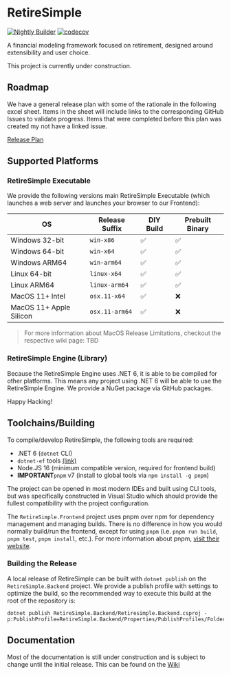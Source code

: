# RetireSimple

[![Nightly Builder](https://github.com/RetireSimple/RetireSimple/actions/workflows/ci-main.yml/badge.svg?branch=main)](https://github.com/RetireSimple/RetireSimple/actions/workflows/ci-main.yml)
[![codecov](https://codecov.io/gh/RetireSimple/RetireSimple/branch/main/graph/badge.svg?token=0DDVBGJ5RM)](https://codecov.io/gh/RetireSimple/RetireSimple)

A financial modeling framework focused on retirement, designed around extensibility and user choice.

This project is currently under construction.

## Roadmap

We have a general release plan with some of the rationale in the following excel sheet. Items in the sheet will include links to the corresponding GitHub Issues to validate progress. Items that were completed before this plan was created my not have a linked issue.

[Release Plan](https://1drv.ms/x/s!ApAyK07lZKjs5aVw3Fn2t7cW0NeymQ?e=aZJfgg)

## Supported Platforms

### RetireSimple Executable

We provide the following versions main RetireSimple Executable (which launches a web server and launches your browser to our Frontend):

| OS                      | Release Suffix | DIY Build          | Prebuilt Binary    |
| ----------------------- | -------------- | ------------------ | ------------------ |
| Windows 32-bit          | `win-x86`      | :white_check_mark: | :white_check_mark: |
| Windows 64-bit          | `win-x64`      | :white_check_mark: | :white_check_mark: |
| Windows ARM64           | `win-arm64`    | :white_check_mark: | :white_check_mark: |
| Linux 64-bit            | `linux-x64`    | :white_check_mark: | :white_check_mark: |
| Linux ARM64             | `linux-arm64`  | :white_check_mark: | :white_check_mark: |
| MacOS 11+ Intel         | `osx.11-x64`   | :white_check_mark: | :x:                |
| MacOS 11+ Apple Silicon | `osx.11-arm64` | :white_check_mark: | :x:                |

> For more information about MacOS Release Limitations, checkout the respective wiki page: TBD

### RetireSimple Engine (Library)

Because the RetireSimple Engine uses .NET 6, it is able to be compiled for other platforms. This means any project using .NET 6 will be able to use the RetireSimple Engine. We provide a NuGet package via GitHub packages.

Happy Hacking!

## Toolchains/Building

To compile/develop RetireSimple, the following tools are required:

- .NET 6 (`dotnet` CLI)
- `dotnet-ef` tools [(link)](https://learn.microsoft.com/en-us/ef/core/get-started/overview/install#get-the-entity-framework-core-tools)
- Node.JS 16 (minimum compatible version, required for frontend build)
- **IMPORTANT**`pnpm` v7 (install to global tools via `npm install -g pnpm`)

The project can be opened in most modern IDEs and built using CLI tools, but was specifically constructed in Visual Studio which should provide the fullest compatibility with the project configuration.

The `RetireSimple.Frontend` project uses pnpm over npm for dependency management and managing builds. There is no difference in how you would normally build/run the frontend, except for using `pnpm` (i.e. `pnpm run build`, `pnpm test`, `pnpm install`, etc.). For more information about pnpm, [visit their website](https://pnpm.io/).

### Building the Release

A local release of RetireSimple can be built with `dotnet publish` on the `RetireSimple.Backend` project. We provide a publish profile with settings to optimize the build, so the recommended way to execute this build at the root of the repository is:

```shell
dotnet publish RetireSimple.Backend/Retiresimple.Backend.csproj -p:PublishProfile=RetireSimple.Backend/Properties/PublishProfiles/FolderProfiles.pubxml
```

## Documentation

Most of the documentation is still under construction and is subject to change until the initial release. This can be found on the [Wiki](https://github.com/rhit-westeraj/RetireSimple/wiki)
